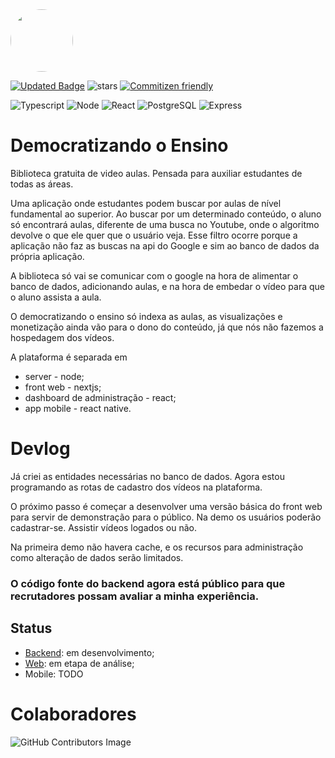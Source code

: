<div style="display: flex align-items: left">
  <img src="https://i.imgur.com/Kt64d3S.png" width="100" style="border-radius:50%"/>
</div>

<!---![Licence](https://img.shields.io/github/license/SevenSeas-Tech/dem-ensino.svg) -->
[![Updated Badge](https://badges.pufler.dev/updated/SevenSeas-Tech/demen)](https://badges.pufler.dev)
![stars](https://img.shields.io/github/stars/SevenSeas-Tech/dem-ensino.svg)
[![Commitizen friendly](https://img.shields.io/badge/commitizen-friendly-brightgreen.svg)](http://commitizen.github.io/cz-cli/)

![Typescript](https://img.shields.io/badge/TypeScript-007ACC?style=for-the-badge&logo=typescript&logoColor=white)
![Node](https://img.shields.io/badge/Node.js-43853D?style=for-the-badge&logo=node.js&logoColor=white)
![React](https://img.shields.io/badge/React-20232A?style=for-the-badge&logo=react&logoColor=61DAFB)
![PostgreSQL](https://img.shields.io/badge/PostgreSQL-316192?style=for-the-badge&logo=postgresql&logoColor=white)
![Express](https://img.shields.io/badge/Express.js-404D59?style=for-the-badge)

# Democratizando o Ensino
  Biblioteca gratuita de video aulas. Pensada para auxiliar estudantes de todas as áreas. 
  
  Uma aplicação onde estudantes podem buscar por aulas de nível fundamental ao superior. Ao buscar por um determinado conteúdo, o aluno só encontrará aulas, diferente de uma busca no Youtube, onde o algoritmo devolve o que ele quer que o usuário veja. Esse filtro ocorre porque a aplicação não faz as buscas na api do Google e sim ao banco de dados da própria aplicação. 
  
  A biblioteca só vai se comunicar com o google na hora de alimentar o banco de dados, adicionando aulas, e na hora de embedar o vídeo para que o aluno assista a aula. 
  
  O democratizando o ensino só indexa as aulas, as visualizações e monetização ainda vão para o dono do conteúdo, já que nós não fazemos a hospedagem dos vídeos.
  
  A plataforma é separada em 
  
  * server - node;
  * front web - nextjs;
  * dashboard de administração - react; 
  * app mobile - react native.
  

# Devlog
Já criei as entidades necessárias no banco de dados. 
Agora estou programando as rotas de cadastro dos vídeos na plataforma.

O próximo passo é começar a desenvolver uma versão básica do front web para servir de demonstração para o público.
Na demo os usuários poderão cadastrar-se. Assistir vídeos logados ou não.

Na primeira demo não havera cache, e os recursos para administração como alteração de dados serão limitados.

### O código fonte do backend agora está público para que recrutadores possam avaliar a minha experiência.

## Status

* [Backend](https://github.com/SevenSeas-Tech/demen-backend): em desenvolvimento;
* [Web](https://github.com/SevenSeas-Tech/demen-web): em etapa de análise;
* Mobile: TODO

# Colaboradores
![GitHub Contributors Image](https://contrib.rocks/image?repo=SevenSeas-Tech/demen)
